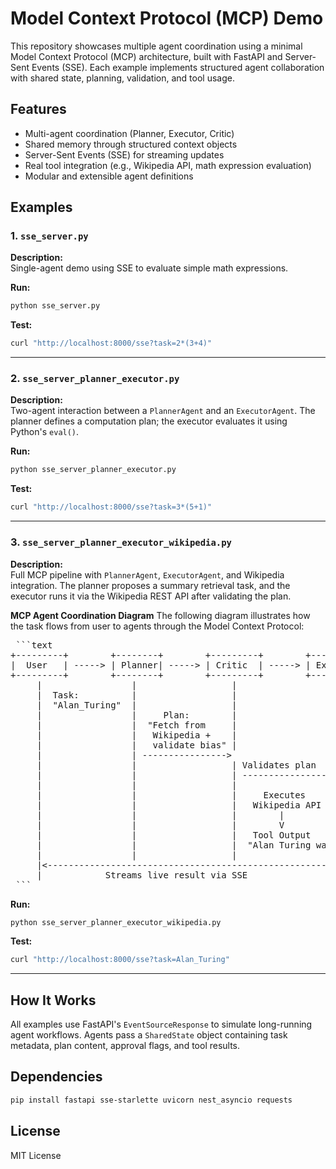 # Model Context Protocol (MCP) Demo

This repository showcases multiple agent coordination using a minimal Model Context Protocol (MCP) architecture, built with FastAPI and Server-Sent Events (SSE). Each example implements structured agent collaboration with shared state, planning, validation, and tool usage.

## Features

- Multi-agent coordination (Planner, Executor, Critic)
- Shared memory through structured context objects
- Server-Sent Events (SSE) for streaming updates
- Real tool integration (e.g., Wikipedia API, math expression evaluation)
- Modular and extensible agent definitions

## Examples

### 1. `sse_server.py`
**Description:**  
Single-agent demo using SSE to evaluate simple math expressions.

**Run:**
```bash
python sse_server.py
```

**Test:**
```bash
curl "http://localhost:8000/sse?task=2*(3+4)"
```

---

### 2. `sse_server_planner_executor.py`
**Description:**  
Two-agent interaction between a `PlannerAgent` and an `ExecutorAgent`. The planner defines a computation plan; the executor evaluates it using Python's `eval()`.

**Run:**
```bash
python sse_server_planner_executor.py
```

**Test:**
```bash
curl "http://localhost:8000/sse?task=3*(5+1)"
```

---

### 3. `sse_server_planner_executor_wikipedia.py`
**Description:**  
Full MCP pipeline with `PlannerAgent`, `ExecutorAgent`, and Wikipedia integration. The planner proposes a summary retrieval task, and the executor runs it via the Wikipedia REST API after validating the plan.


**MCP Agent Coordination Diagram**
The following diagram illustrates how the task flows from user to agents through the Model Context Protocol:

<pre> ```text
+---------+        +--------+        +---------+        +--------+
|  User   | -----> | Planner| -----> | Critic  | -----> | Executor|
+---------+        +--------+        +---------+        +--------+
     |                 |                  |                  |
     |  Task:          |                  |                  |
     |  "Alan_Turing"  |                  |                  |
     |                 |     Plan:        |                  |
     |                 |  "Fetch from     |                  |
     |                 |   Wikipedia +    |                  |
     |                 |   validate bias" |                  |
     |                 | ---------------->                  |
     |                 |                  | Validates plan   |
     |                 |                  | ---------------->|
     |                 |                  |                  |
     |                 |                  |     Executes     |
     |                 |                  |   Wikipedia API  |
     |                 |                  |        |         |
     |                 |                  |        V         |
     |                 |                  |   Tool Output    |
     |                 |                  |  "Alan Turing was..." |
     |                 |                  |                  |
     |<------------------------------------------------------|
     |            Streams live result via SSE               |
 ``` </pre>

**Run:**
```bash
python sse_server_planner_executor_wikipedia.py
```

**Test:**
```bash
curl "http://localhost:8000/sse?task=Alan_Turing"
```

---

## How It Works

All examples use FastAPI's `EventSourceResponse` to simulate long-running agent workflows. Agents pass a `SharedState` object containing task metadata, plan content, approval flags, and tool results.

## Dependencies

```bash
pip install fastapi sse-starlette uvicorn nest_asyncio requests
```

## License

MIT License
